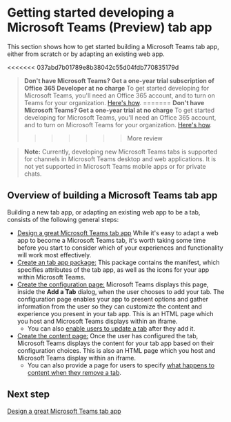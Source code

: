 ﻿# Getting started developing a Microsoft Teams (Preview) tab app

This section shows how to get started building a Microsoft Teams tab app, either from scratch or by adapting an existing web app.

<<<<<<< 037abd7b01789e8b38042c55d04fdb770835179d
> **Don't have Microsoft Teams? Get a one-year trial subscription of Office 365 Developer at no charge** To get started developing for Microsoft Teams, you'll need an Office 365 account, and to turn on Teams for your organization. [Here's how](setup.md).
=======
> **Don't have Microsoft Teams? Get a one-year trial at no charge** To get started developing for Microsoft Teams, you'll need an Office 365 account, and to turn on Microsoft Teams for your organization. [Here's how](setup.md).
>>>>>>> More review

>**Note:** Currently, developing new Microsoft Teams tabs is supported for channels in Microsoft Teams desktop and web applications. It is not yet supported in Microsoft Teams mobile apps or for private chats.

## Overview of building a Microsoft Teams tab app

Building a new tab app, or adapting an existing web app to be a tab, consists of the following general steps:

*  [Design a great Microsoft Teams tab app](design.md) While it's easy to adapt a web app to become a Microsoft Teams tab, it's worth taking some time before you start to consider which of your experiences and functionality  will work most effectively. 
*  [Create an tab app package:](createtabpackage.md) This package contains the manifest, which specifies attributes of the tab app, as well as the icons for your app within Microsoft Teams.
*  [Create the configuration page:](createtabconfigui.md) Microsoft Teams displays this page, inside the **Add a Tab** dialog, when the user chooses to add your tab. The configuration page enables your app to present options and gather information from the user so they can customize the content and experience you present in your tab app. This is an HTML page which you host and Microsoft Teams displays within an iframe.
	*  You can also [enable users to update a tab](updateremovetab.md#updating-an-existing-tab-instance) after they add it. 
*  [Create the content page:](createtabcontent.md) Once the user has configured the tab, Microsoft Teams displays the content for your tab app based on their configuration choices. This is also an HTML page which you host and Microsoft Teams display within an iframe.
	* You can also provide a page for users to specify [what happens to content when they remove a tab](updateremovetab.md#removing-a-tab).

## Next step

[Design a great Microsoft Teams tab app](design.md)
